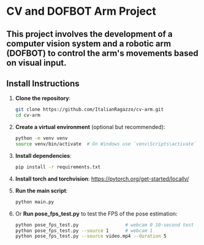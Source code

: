 # CV and DOFBOT Arm Project

## This project involves the development of a computer vision system and a robotic arm (DOFBOT) to control the arm's movements based on visual input.
## Install Instructions
1. **Clone the repository**:
   ```bash
   git clone https://github.com/ItalianRagazzo/cv-arm.git
   cd cv-arm
    ```
2. **Create a virtual environment** (optional but recommended):
    ```bash
    python -m venv venv
    source venv/bin/activate  # On Windows use `venv\Scripts\activate`
    ```

3. **Install dependencies**:
    ```bash
    pip install -r requirements.txt
    ```
4. **Install torch and torchvision**:
    https://pytorch.org/get-started/locally/
      
5. **Run the main script**:
    ```bash
    python main.py
    ```
6. Or **Run pose_fps_test.py** to test the FPS of the pose estimation:
    ```bash
    python pose_fps_test.py                 # webcam 0 10-second test
    python pose_fps_test.py --source 1      # webcam 1
    python pose_fps_test.py --source video.mp4 --duration 5
    ```

